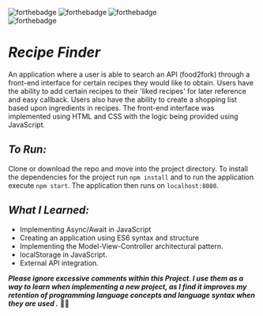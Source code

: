 ![forthebadge](https://img.shields.io/badge/made%20with-JavaScript-red.svg?style=for-the-badge&logo=JavaScript&logoColor=white)
![forthebadge](https://img.shields.io/badge/made%20with-HTML5-red.svg?style=for-the-badge&logo=HTML5&logoColor=white)
![forthebadge](https://img.shields.io/badge/made%20with-CSS3-red.svg?style=for-the-badge&logo=CSS3&logoColor=white)<br>
![forthebadge](https://img.shields.io/badge/uses-babel-blue.svg?style=for-the-badge&logo=Babel&logoColor=white)

# *Recipe Finder*
An application where a user is able to search an API (food2fork) through a front-end interface for certain recipes they would like to obtain. Users have the ability to add certain recipes to their 'liked recipes' for later reference and easy callback. Users also have the ability to create a shopping list based upon ingredients in recipes. The front-end interface was implemented using HTML and CSS with the logic being provided using JavaScript.

## *To Run:*
Clone or download the repo and move into the project directory. To install the dependencies for the project run ```npm install``` and to run the application execute ```npm start```. The application then runs on ```localhost:8080```.

## *What I Learned:*

* Implementing Async/Await in JavaScript
* Creating an application using ES6 syntax and structure
* Implementing the Model-View-Controller architectural pattern.
* localStorage in JavaScript.
* External API integration.

_**Please ignore excessive comments within this Project. I use them as a way to learn when implementing a new project, as I find it improves my retention of programming language concepts and language syntax when they are used .**_ 🖖🏻
